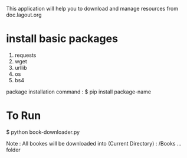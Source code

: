 This application will help you to download and manage resources from doc.lagout.org

# install basic packages 
1. requests
2. wget
3. urllib
4. os
5. bs4

package installation command :
$ pip install package-name

# To Run
$ python book-downloader.py

Note : 
All bookes will be downloaded into (Current Directory) : /Books ... folder 
